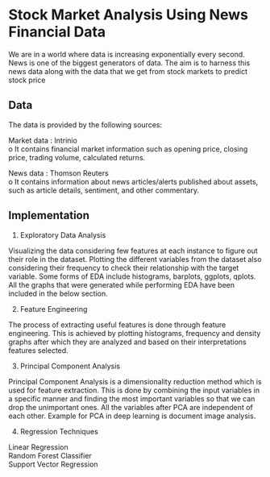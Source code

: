 # Stock Market Analysis Using News Financial Data

We are in a world where data is increasing exponentially every second. News is one of the
biggest generators of data. The aim is to harness this news data along with the data that we
get from stock markets to predict stock price

## Data

The data is provided by the following sources:

Market data : Intrinio <br />
o It contains financial market information such as opening price, closing price,
trading volume, calculated returns.<br />

News data : Thomson Reuters<br />
o It contains information about news articles/alerts published about assets, such
as article details, sentiment, and other commentary.<br />

## Implementation

1.	Exploratory Data Analysis

Visualizing the data considering few features at each instance to figure out their role in the dataset. Plotting the different variables from the dataset also considering their frequency to check their relationship with the target variable. Some forms of EDA include histograms, barplots, ggplots, qplots. All the graphs that were generated while performing EDA have been included in the below section.   

2.	Feature Engineering

The process of extracting useful features is done through feature engineering. This is achieved by plotting histograms, frequency and density graphs after which they are analyzed and based on their interpretations features selected.

3.	Principal Component Analysis

Principal Component Analysis is a dimensionality reduction method which is used for feature extraction. This is done by combining the input variables in a specific manner and finding the most important variables so that we can drop the unimportant ones. All the variables after PCA are independent of each other. Example for PCA in deep learning is document image analysis.

4.  Regression Techniques

Linear Regression <br />
Random Forest Classifier<br />
Support Vector Regression<br />

